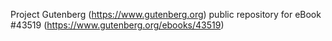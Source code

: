 Project Gutenberg (https://www.gutenberg.org) public repository for eBook #43519 (https://www.gutenberg.org/ebooks/43519)
